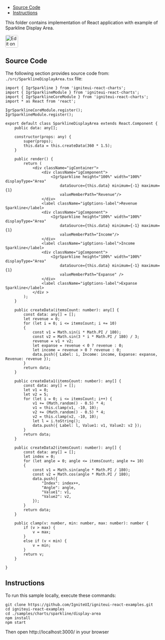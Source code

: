 <!-- NOTE: do not change this file because it will be auto re-generated from template file: -->
<!-- https://github.com/IgniteUI/igniteui-react-examples/tree/master/templates/sample/ReadMe.md -->

<!-- ## Table of Contents -->
<!-- - [Sample Preview](#Sample-Preview) -->
- [Source Code](#Source-Code)
- [Instructions](#Instructions)

This folder contains implementation of React application with example of Sparkline Display Area.
<!-- in the Sparkline component -->
<!-- [Sparkline](https://infragistics.com/Reactsite/components/sparkline.html) -->

<html lang="en" xmlns="http://www.w3.org/1999/xhtml">
    <body>
        <a target="_blank" href="https://codesandbox.io/s/github/IgniteUI/igniteui-react-examples/tree/master/samples/charts/sparkline/display-area?fontsize=14&hidenavigation=1&theme=dark&view=preview&file=/src/SparklineDisplayArea.tsx" rel="noopener noreferrer">
            <img height="40px" style="border-radius: 0.25rem" alt="Edit on CodeSandbox" src="https://static.infragistics.com/xplatform/images/sandbox/code.png"/>
        </a>
        <!-- <a target="_blank"
href="https://codesandbox.io/s/github/IgniteUI/igniteui-react-examples/tree/master/samples/maps/geo-map/binding-csv-points?fontsize=14&hidenavigation=1&theme=dark&view=preview">
            <img alt="Edit Sample" src="https://codesandbox.io/static/img/play-codesandbox.svg"/>
        </a> -->
        <!-- <a target="_blank" style="margin-left: 0.5rem"
href="https://codesandbox.io/embed/github/IgniteUI/igniteui-react-examples/tree/master/samples/charts/sparkline/display-area?fontsize=14&hidenavigation=1&theme=dark&view=preview&file=/src/SparklineDisplayArea.tsx">
            <img height="40px" style="border-radius: 5px" alt="View on CodeSandbox" src="https://static.infragistics.com/xplatform/images/sandbox/view.png"/>
        </a> -->
        <!-- <a target="_blank"
href="https://codesandbox.io/embed/github/IgniteUI/igniteui-react-examples/tree/master/samples/maps/geo-map/binding-csv-points?fontsize=14&hidenavigation=1&theme=dark&view=preview">
            <img alt="View on CodeSandbox" src="https://static.infragistics.com/xplatform/images/sandbox/view.png"/>
        </a>
https://codesandbox.io/embed/react-treemap-overview-rtb45
https://codesandbox.io/static/img/play-codesandbox.svg
https://codesandbox.io/embed/react-treemap-overview-rtb45?view=browser -->
    </body>
</html>

<!-- ## Sample Preview -->

<!-- <iframe
  src="https://codesandbox.io/embed/github/IgniteUI/igniteui-react-examples/tree/master/samples/charts/sparkline/display-area?fontsize=14&hidenavigation=1&theme=dark&view=preview&file=/src/SparklineDisplayArea.tsx"
  style="width:100%; height:400px; border:0; border-radius: 4px; overflow:hidden;"
  allow="accelerometer; ambient-light-sensor; camera; encrypted-media; geolocation; gyroscope; hid; microphone; midi; payment; usb; vr"
  sandbox="allow-forms allow-modals allow-popups allow-presentation allow-same-origin allow-scripts"
></iframe> -->

## Source Code

The following section provides source code from:
`./src/SparklineDisplayArea.tsx` file:

```tsx
import { IgrSparkline } from 'igniteui-react-charts';
import { IgrSparklineModule } from 'igniteui-react-charts';
import { IgrSparklineCoreModule } from 'igniteui-react-charts';
import * as React from 'react';

IgrSparklineCoreModule.register();
IgrSparklineModule.register();

export default class SparklineDisplayArea extends React.Component {
    public data: any[];

    constructor(props: any) {
        super(props);
        this.data = this.createData(360 * 1.5);
    }

    public render() {
        return (
            <div className="igContainer">
                <div className="igComponent">
                    <IgrSparkline height="100%" width="100%" displayType="Area"
                        dataSource={this.data} minimum={-1} maximum={1}
                        valueMemberPath="Revenue"/>
                </div>
                <label className="igOptions-label">Revenue Sparkline</label>
                <div className="igComponent">
                    <IgrSparkline height="100%" width="100%" displayType="Area"
                        dataSource={this.data} minimum={-1} maximum={1}
                        valueMemberPath="Income"/>
                </div>
                <label className="igOptions-label">Income Sparkline</label>
                <div className="igComponent">
                    <IgrSparkline height="100%" width="100%" displayType="Area"
                        dataSource={this.data} minimum={-1} maximum={1}
                        valueMemberPath="Expanse" />
                </div>
                <label className="igOptions-label">Expanse Sparkline</label>
            </div >
        );
    }

    public createData(itemsCount: number): any[] {
        const data: any[] = [];
        let revenue = 0;
        for (let i = 0; i <= itemsCount; i += 10)
        {
            const v1 = Math.sin(i * Math.PI / 180);
            const v2 = Math.sin(3 * i * Math.PI / 180) / 3;
            revenue = v1 + v2;
            let expanse = revenue < 0 ? revenue : 0;
            let income = revenue > 0 ? revenue : 0;
            data.push({ Label: i, Income: income, Expanse: expanse, Revenue: revenue });
        }
        return data;
    }

    public createData1(itemsCount: number): any[] {
        const data: any[] = [];
        let v1 = 0;
        let v2 = 5;
        for (let i = 0; i <= itemsCount; i++) {
            v1 += (Math.random() - 0.5) * 4;
            v1 = this.clamp(v1, -10, 10);
            v2 += (Math.random() - 0.5) * 4;
            v2 = this.clamp(v2, -10, 10);
            let l = i.toString();
            data.push({ Label: l, Value1: v1, Value2: v2 });
        }
        return data;
    }

    public createData2(itemsCount: number): any[] {
        const data: any[] = [];
        let index = 0;
        for (let angle = 0; angle <= itemsCount; angle += 10)
        {
            const v1 = Math.sin(angle * Math.PI / 180);
            const v2 = Math.cos(angle * Math.PI / 180);
            data.push({
                "Index": index++,
                "Angle": angle,
                "Value1": v1,
                "Value2": v2,
            });
        }
        return data;
    }

    public clamp(v: number, min: number, max: number): number {
        if (v > max) {
            v = max;
        }
        else if (v < min) {
            v = min;
        }
        return v;
    }

}

```

## Instructions
To run this sample locally, execute these commands:

```
git clone https://github.com/IgniteUI/igniteui-react-examples.git
cd igniteui-react-examples
cd ./samples/charts/sparkline/display-area
npm install
npm start

```

Then open http://localhost:3000/ in your browser

